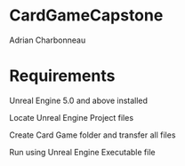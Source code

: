 # CardGameCapstone
 
Adrian Charbonneau

# Requirements

Unreal Engine 5.0 and above installed

Locate Unreal Engine Project files

Create Card Game folder and transfer all files

Run using Unreal Engine Executable file
